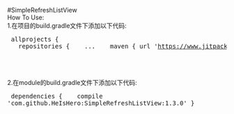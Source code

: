 #SimpleRefreshListView<br/>
How To Use:<br/>
  1.在项目的build.gradle文件下添加以下代码:
    <pre>
      	allprojects {
	&nbsp;&nbsp;&nbsp;repositories {
	&nbsp;&nbsp;&nbsp;...
	&nbsp;&nbsp;&nbsp;maven { url 'https://www.jitpack.io' }
	&nbsp;&nbsp;&nbsp;}
	}
    </pre><br/><br/><br/>
  2.在module的build.gradle文件下添加以下代码:<br/>
     <pre>
     		dependencies {
	        &nbsp;&nbsp;&nbsp;compile 'com.github.HeIsHero:SimpleRefreshListView:1.3.0'
	}


